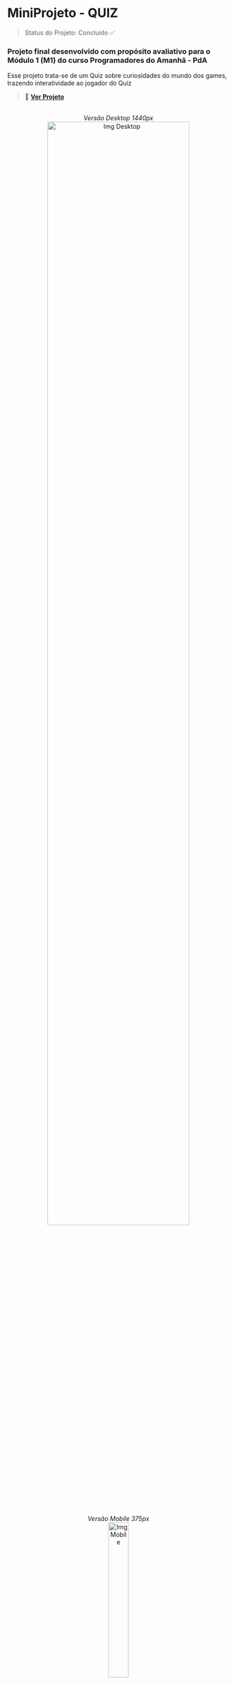 <h1>MiniProjeto - QUIZ</h1>
 
 > Status do Projeto: Concluido ✅

### Projeto final desenvolvido com propósito avaliativo para o Módulo 1 (M1) do curso Programadores do Amanhã - PdA

<p>Esse projeto trata-se de um Quiz sobre curiosidades do mundo dos games, trazendo interatividade ao jogador do Quiz</P>


> 🔗 **[Ver Projeto](https://quiz-mini-projeto-pd-a.vercel.app)**

<div align='center'>
<br>
<em>Versão Desktop 1440px</em><br>
 <img alt="Img Desktop" height="80%" width="80%" src="https://github.com/Jamyle-Elen/QUIZ-MiniProjeto-PdA/assets/110051309/5923de74-e502-4b83-be8b-9ad606320ec1">

 <br><em>Versão Mobile 375px</em><br>
 <img alt="Img Mobile" height="30%" width="30%" src="https://github.com/Jamyle-Elen/QUIZ-MiniProjeto-PdA/assets/110051309/eeffc978-37d2-4512-9acc-2c499f20f388">
  
</div>

* Responsividade ✓
* Organização ✓
* Limpeza de pastas ✓
<br>

<h1>Tecnologias Utilizadas 💻</h1>

### Para esse projeto utilizamos as seguintes tecnologias :

![HTML Linguagem](https://img.shields.io/badge/HTML5-E34F26?style=for-the-badge&logo=html5&logoColor=white)
![HTML Linguagem](https://img.shields.io/badge/CSS3-1572B6?style=for-the-badge&logo=css3&logoColor=white)
![HTML Linguagem](https://img.shields.io/badge/JavaScript-F7DF1E?style=for-the-badge&logo=javascript&logoColor=black)

<br><h2>Participaram deste Projeto:</h2>

| [<img src="https://avatars.githubusercontent.com/u/116441023?v=4" width=115 > <br> <sub> Maeldson Calvacante </sub>](https://github.com/Link_do_Perfil_Participante3) | [<img src="https://cdn.discordapp.com/attachments/1207018705842872381/1207019230529069167/IMG_20231204_235824_399.jpg?ex=65de1f41&is=65cbaa41&hm=6655a6b9e2bbca7ea6f8c4c726c71a9d310aceedf45d84c7d603723cd5871f39&" width=115 > <br> <sub> Samuel Cesar </sub>](https://github.com/Link_do_Perfil_Participante2) | [<img src="https://lh3.googleusercontent.com/pw/ABLVV87SXhCHUeYlUCaHWwdG88G4LWpFCXsTwLxj-nB-TaUlk0uzZhggtmPA36oFdAxIpsSVZHr8VEoM2VbquH8UwqldBE8IkfcB_qtZl9puTEumXvXY01ylI-dyoXvB3LcBXYWcoElOVqNkzYZR3vK7kG0voN37hpCN9O2zuuGSH8JMe6rQMj0OcmjfWsX4w2NH6L01NA5c7oEdeR0FxyeQcVgv3s_kPZYVIQ6Xg86KRXbMhBePY7jZdIgT-rkDMYXED2-0kjjxAc5JEQeNfyXCaONZLnD7QLvcekUAOTWvCDimDU-mUS8F-CfPciiMPOJKPRpC43NvPttmZi3iIMEZr_XTHhofL52-pXDFpkL6FM3oeoavgDUBmLiuzQCByLFp69WNT8KV2O89oNWT4uxu8DyLgco47SSMcYzZSio3_tGp1Kgh4slJ0CZi6MPp8CV4WaEQFquNIObg56Q2DT_EzDwqxv9kCiJO1P2_VW-tYjjjomrniw73ykm2fnRmoGgd0tL30_4K02uKyrXL1QVfsuGTqX1NPL6M7rwo9oarMgcixmJZ4WlD0LtFcMNC4YdumsfB_JJekOqtJFQLNTWE5I2hAZ04fu7A4d6o4HSxUiC0pb8p21Qrdd0ZQeYH-kl8aO6GEdK7t0cuElNYWrriGnRQB-AVRefD3G5VSpsYWAHJUrJjs32MgulRYeZ4GvfSgpdf3cKKXwrqHNwQmHmd1OV30vPdpbdo1sibaKYsjMiMkVnGIWoQz60KknRBH8qfgctwRspSWEueuyghGJNLGn36TKWKJfetiixLnb9MLCCIzYrPmQdJQG4wQiZsTuAH5B4hGZQXwSPuuLeMqIM0I0AQWCKSPIh1Om6QPrqxJfEI_56mbPFlxhH8zPjLun3kRuupbrMOnu9ID-ysjVSUxnXJlYqeAcdxnl4Q1KjSSDTNwkfU19dE0bQOW8eR8Q=s250-k-rw-no" width=115 > <br> <sub> Victor Fernando </sub>](https://github.com/Link_do_Perfil_Participante3) | [<img src="Link_da_Imagem_Participante4" width=115 > <br> <sub> Sara Luiza </sub>](https://github.com/Link_do_Perfil_Participante4) | [<img src="https://github.com/Jamyle-Elen/QUIZ-MiniProjeto-PdA/assets/110051309/907eb6e1-9bb2-4dc9-8a77-eb70c0fea7c6" width=115 > <br> <sub> Jamyle Elen </sub>](https://github.com/Jamyle-Elen) |
| :---: | :---: | :---: | :---: | :---: |
